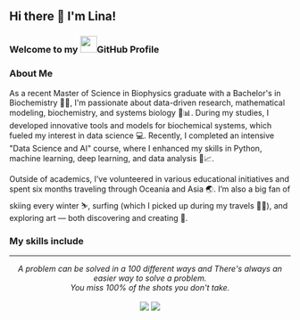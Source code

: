 ## Hi there 👋 I'm Lina!

### Welcome to my <img src="https://img.icons8.com/color/96/000000/github--v1.png" height="30"/>GitHub Profile

### About Me
As a recent Master of Science in Biophysics graduate with a Bachelor's in Biochemistry 👩‍🎓, I'm passionate about data-driven research, mathematical modeling, biochemistry, and systems biology 🔬📊. During my studies, I developed innovative tools and models for biochemical systems, which fueled my interest in data science 💻. Recently, I completed an intensive "Data Science and AI" course, where I enhanced my skills in Python, machine learning, deep learning, and data analysis 🤖📈.

Outside of academics, I’ve volunteered in various educational initiatives and spent six months traveling through Oceania and Asia 🌏. I’m also a big fan of skiing every winter ⛷️, surfing (which I picked up during my travels 🏄‍♂️), and exploring art — both discovering and creating 🎨.

### My skills include



<hr>
<p align="center">
   <i>A problem can be solved in a 100 different ways and There's always an easier way to solve a problem.</i>
   <br>
   <i>You miss 100% of the shots you don't take.</i>
   <br>
<br>
<a target="_blank" href="https://www.linkedin.com/in/lina-murasov"><img src="https://img.shields.io/badge/-LinkedIn-0077B5?style=for-the-badge&logo=Linkedin&logoColor=white"></img></a>
<a target="_blank" href="mailto:28linam@gmail.com"><img src="https://img.shields.io/badge/-Gmail-D14836?style=for-the-badge&logo=Gmail&logoColor=white"></img></a>

<br>
</p>   

<!--
**murasovl/murasovl** is a ✨ _special_ ✨ repository because its `README.md` (this file) appears on your GitHub profile.

Here are some ideas to get you started:

- 🔭 I’m currently working on ...
- 🌱 I’m currently learning ...
- 👯 I’m looking to collaborate on ...
- 🤔 I’m looking for help with ...
- 💬 Ask me about ...
- 📫 How to reach me: ...
- 😄 Pronouns: ...
- ⚡ Fun fact: ...
-->
